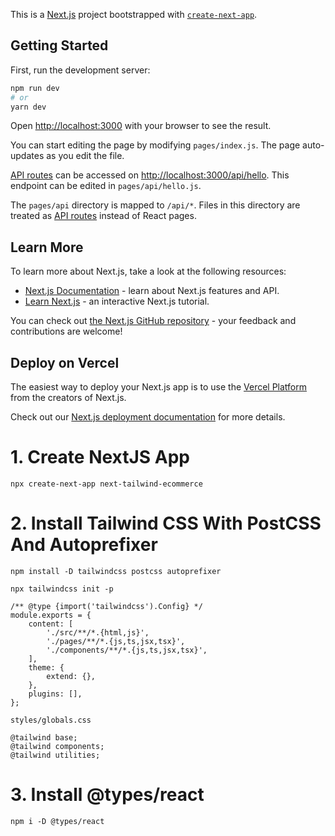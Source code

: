 This is a [Next.js](https://nextjs.org/) project bootstrapped with [`create-next-app`](https://github.com/vercel/next.js/tree/canary/packages/create-next-app).

## Getting Started

First, run the development server:

```bash
npm run dev
# or
yarn dev
```

Open [http://localhost:3000](http://localhost:3000) with your browser to see the result.

You can start editing the page by modifying `pages/index.js`. The page auto-updates as you edit the file.

[API routes](https://nextjs.org/docs/api-routes/introduction) can be accessed on [http://localhost:3000/api/hello](http://localhost:3000/api/hello). This endpoint can be edited in `pages/api/hello.js`.

The `pages/api` directory is mapped to `/api/*`. Files in this directory are treated as [API routes](https://nextjs.org/docs/api-routes/introduction) instead of React pages.

## Learn More

To learn more about Next.js, take a look at the following resources:

-   [Next.js Documentation](https://nextjs.org/docs) - learn about Next.js features and API.
-   [Learn Next.js](https://nextjs.org/learn) - an interactive Next.js tutorial.

You can check out [the Next.js GitHub repository](https://github.com/vercel/next.js/) - your feedback and contributions are welcome!

## Deploy on Vercel

The easiest way to deploy your Next.js app is to use the [Vercel Platform](https://vercel.com/new?utm_medium=default-template&filter=next.js&utm_source=create-next-app&utm_campaign=create-next-app-readme) from the creators of Next.js.

Check out our [Next.js deployment documentation](https://nextjs.org/docs/deployment) for more details.

# 1. Create NextJS App

```
npx create-next-app next-tailwind-ecommerce
```

# 2. Install Tailwind CSS With PostCSS And Autoprefixer

```
npm install -D tailwindcss postcss autoprefixer

npx tailwindcss init -p

/** @type {import('tailwindcss').Config} */
module.exports = {
	content: [
		'./src/**/*.{html,js}',
		'./pages/**/*.{js,ts,jsx,tsx}',
		'./components/**/*.{js,ts,jsx,tsx}',
	],
	theme: {
		extend: {},
	},
	plugins: [],
};

styles/globals.css

@tailwind base;
@tailwind components;
@tailwind utilities;

```

# 3. Install @types/react

```
npm i -D @types/react
```
